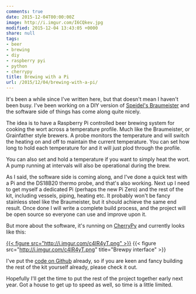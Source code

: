 ```yaml
---
comments: true
date: 2015-12-04T00:00:00Z
image: http://i.imgur.com/I6CQkev.jpg
modified: 2015-12-04 13:43:05 +0000
share: null
tags:
- beer
- brewing
- diy
- raspberry pyi
- python
- cherrypy
title: Brewing with a Pi
url: /2015/12/04/brewing-with-a-pi/
---
```


It's been a while since I've written here, but that doesn't mean I haven't
been busy. I've been working on a DIY version of [Speidel's Braumeister](http://www.speidels-braumeister.de/en/braumeister/id-10-20-50-litre-braumeister.html)
and the software side of things has come along quite nicely.

The idea is to have a Raspberry Pi controlled beer brewing system for cooking
the wort across a temperature profile. Much like the Braumeister, or Grainfather
style brewers. A probe monitors the temperature and will switch the heating on and 
off to maintain the current temperature. You can set how long to hold each temperature
for and it will just plod through the profile.

You can also set and hold a temperature if you want to simply heat the wort. A
pump running at intervals will also be operational during the brew. 

As I said, the software side is coming along, and I've done a quick test with a Pi
and the DS18B20 thermo probe, and that's also working. Next up I need to
get myself a dedicated Pi (perhaps the new Pi Zero) and the rest of the kit, including
vessels, piping, heating etc. It probably won't be fancy stainless steel like the
Braumeister, but it should achieve the same end result.
Once done I will write a complete build process, and the project will be open 
source so everyone can use and improve upon it.

But more about the software, it's running on [CherryPy](https://cherrypy.org) and 
currently looks like this:

[{{< figure src="http://i.imgur.com/c4IR4yT.png" >}}](http://i.imgur.com/c4IR4yT.png)
{{< figure src="http://i.imgur.com/c4IR4yT.png" title="Brewpy interface" >}}

I've put the [code on Github](https://github.com/Svenito/brewpy) already, so if
you are keen and fancy building the rest of the kit yourself already, please
check it out.

Hopefully I'll get the time to put the rest of the project together early
next year. Got a house to get up to speed as well, so time is a little limited.
